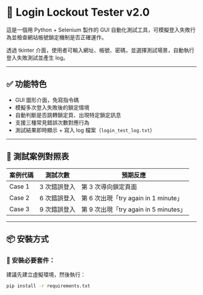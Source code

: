 # 🔐 Login Lockout Tester v2.0

這是一個用 Python + Selenium 製作的 GUI 自動化測試工具，可模擬登入失敗行為並檢查網站帳號鎖定機制是否正確運作。

透過 tkinter 介面，使用者可輸入網址、帳號、密碼，並選擇測試場景，自動執行登入失敗測試並產生 log。

---

## ✅ 功能特色

- GUI 圖形介面，免寫指令碼
- 模擬多次登入失敗後的鎖定情境
- 自動判斷是否跳轉鎖定頁、出現特定鎖定訊息
- 支援三種常見錯誤次數對應行為
- 測試結果即時顯示 + 寫入 log 檔案（`login_test_log.txt`）

---

## 🧪 測試案例對照表

| 案例代碼 | 測試次數 | 預期反應 |
|----------|-----------|--------------------------|
| Case 1   | 3 次錯誤登入 | 第 3 次導向鎖定頁面 |
| Case 2   | 6 次錯誤登入 | 第 6 次出現「try again in 1 minute」 |
| Case 3   | 9 次錯誤登入 | 第 9 次出現「try again in 5 minutes」 |

---

## 📦 安裝方式

### 🔧 安裝必要套件：

建議先建立虛擬環境，然後執行：

```bash
pip install -r requirements.txt


